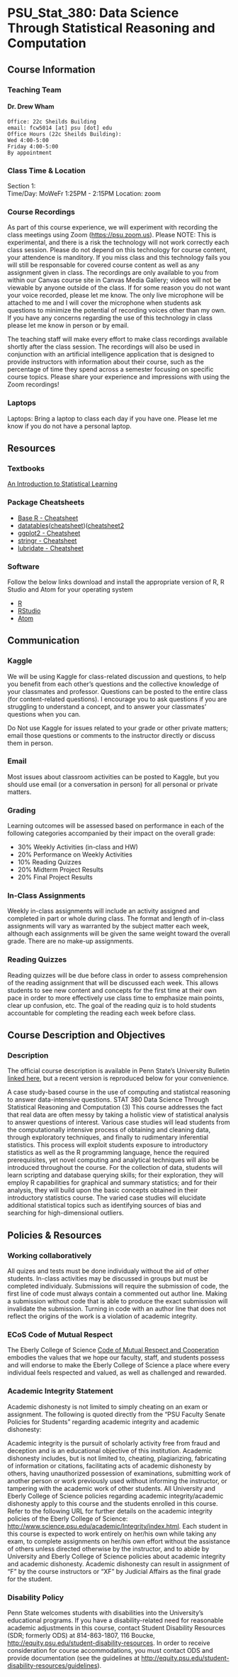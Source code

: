# PSU_Stat_380: Data Science Through Statistical Reasoning and Computation

## Course Information
### Teaching Team
#### Dr. Drew Wham 
    Office: 22c Sheilds Building
    email: fcw5014 [at] psu [dot] edu
    Office Hours (22c Sheilds Building):
    Wed 4:00-5:00
    Friday 4:00-5:00
    By appointment
    

    

### Class Time & Location
Section 1:  
Time/Day: MoWeFr 1:25PM - 2:15PM
Location: zoom

### Course Recordings
As part of this course experience, we will experiment with recording the class meetings using Zoom (https://psu.zoom.us). 
Please NOTE: 
This is experimental, and there is a risk the technology will not work correctly each class session. Please do not depend on this technology for course content, your attendence is manditory. If you miss class and this technology fails you will still be responsable for covered course content as well as any assignment given in class. 
The recordings are only available to you from within our Canvas course site in Canvas Media Gallery; videos will not be viewable by anyone outside of the class. 
If for some reason you do not want your voice recorded, please let me know. The only live microphone will be attached to me and I will cover the microphone when students ask questions to minimize the potential of recording voices other than my own. If you have any concerns regarding the use of this technology in class please let me know in person or by email.  

The teaching staff will make every effort to make class recordings available shortly after the class session.
The recordings will also be used in conjunction with an artificial intelligence application that is designed to provide instructors with information about their course, such as the percentage of time they spend across a semester focusing on specific course topics. 
Please share your experience and impressions with using the Zoom recordings!


### Laptops 
Laptops: Bring a laptop to class each day if you have one. Please let me know if you do not have a personal laptop.

## Resources
### Textbooks

[An Introduction to Statistical Learning](https://link-springer-com.ezaccess.libraries.psu.edu/book/10.1007%2F978-1-4614-7138-7)

### Package Cheatsheets
* [Base R - Cheatsheet](https://www.rstudio.com/wp-content/uploads/2016/10/r-cheat-sheet-3.pdf)
* [datatables](https://github.com/Rdatatable/data.table/wiki/Getting-started)([cheatsheet](http://datacamp-community.s3.amazonaws.com/6fdf799f-76ba-45b1-b8d8-39c4d4211c31))([cheatsheet2](https://s3.amazonaws.com/assets.datacamp.com/img/blog/data+table+cheat+sheet.pdf)
* [ggplot2 - Cheatsheet](https://github.com/rstudio/cheatsheets/raw/master/data-visualization-2.1.pdf)
* [stringr - Cheatsheet](https://github.com/rstudio/cheatsheets/raw/master/strings.pdf)
* [lubridate - Cheatsheet](https://github.com/rstudio/cheatsheets/raw/master/lubridate.pdf)

### Software
Follow the below links download and install the appropriate version of R, R Studio and Atom for your operating system
* [R](https://www.r-project.org)
* [RStudio](https://www.rstudio.com/products/RStudio/)
* [Atom](https://atom.io)

## Communication
### Kaggle

We will be using Kaggle for class-related discussion and questions, to help you benefit from each other’s questions and the collective knowledge of your classmates and professor. Questions can be posted to the entire class (for content-related questions). I encourage you to ask questions if you are struggling to understand a concept, and to answer your classmates’ questions when you can.

Do Not use Kaggle for issues related to your grade or other private matters; email those questions or comments to the instructor directly or discuss them in person.

### Email

Most issues about classroom activities can be posted to Kaggle, but you should use email (or a conversation in person) for all personal or private matters.

### Grading
Learning outcomes will be assessed based on performance in each of the following categories accompanied by their impact on the overall grade:

* 30% Weekly Activities (in-class and HW)
* 20% Performance on Weekly Activities
* 10% Reading Quizzes
* 20% Midterm Project Results
* 20% Final Project Results



### In-Class Assignments

Weekly in-class assignments will include an activity assigned and completed in part or whole during class. The format and length of in-class assignments will vary as warranted by the subject matter each week, although each assignments will be given the same weight toward the overall grade. There are no make-up assignments.

### Reading Quizzes

Reading quizzes will be due before class in order to assess comprehension of the reading assignment that will be discussed each week. This allows students to see new content and concepts for the first time at their own pace in order to more effectively use class time to emphasize main points, clear up confusion, etc. The goal of the reading quiz is to hold students accountable for completing the reading each week before class.

## Course Description and Objectives
### Description

The official course description is available in Penn State’s University Bulletin [linked here](https://bulletins.psu.edu/search/?scontext=all&search=stat+380&caturl=%2Fundergraduate), but a recent version is reproduced below for your convenience.

A case study-based course in the use of computing and statistcal reasoning to answer data-intensive questions. STAT 380 Data Science Through Statistical Reasoning and Computation (3) This course addresses the fact that real data are often messy by taking a holistic view of statistical analysis to answer questions of interest. Various case studies will lead students from the computationally intensive process of obtaining and cleaning data, through exploratory techniques, and finally to rudimentary inferential statistics. This process will exploit students exposure to introductory statistics as well as the R programming language, hence the required prerequisites, yet novel computing and analytical techniques will also be introduced throughout the course. For the collection of data, students will learn scripting and database querying skills; for their exploration, they will employ R capabilities for graphical and summary statistics; and for their analysis, they will build upon the basic concepts obtained in their introductory statistics course. The varied case studies will elucidate additional statistical topics such as identifying sources of bias and searching for high-dimensional outliers.

## Policies & Resources
### Working collaboratively
All quizes and tests must be done individualy without the aid of other students. In-class activities may be discussed in groups but must be completed individualy. Submissions will require the submission of code, the first line of code must always contain a commented out author line. Making a submission without code that is able to produce the exact submission will invalidate the submission. Turning in code with an author line that does not reflect the origins of the work is a violation of academic integrity.  

### ECoS Code of Mutual Respect
The Eberly College of Science [Code of Mutual Respect and Cooperation](http://science.psu.edu/climate/support-and-resources/code-of-mutual-respect-and-cooperation-pdf) embodies the values that we hope our faculty, staff, and students possess and will endorse to make the Eberly College of Science a place where every individual feels respected and valued, as well as challenged and rewarded.

### Academic Integrity Statement
Academic dishonesty is not limited to simply cheating on an exam or assignment. The following is quoted directly from the “PSU Faculty Senate Policies for Students” regarding academic integrity and academic dishonesty:

Academic integrity is the pursuit of scholarly activity free from fraud and deception and is an educational objective of this institution. Academic dishonesty includes, but is not limited to, cheating, plagiarizing, fabricating of information or citations, facilitating acts of academic dishonesty by others, having unauthorized possession of examinations, submitting work of another person or work previously used without informing the instructor, or tampering with the academic work of other students.
All University and Eberly College of Science policies regarding academic integrity/academic dishonesty apply to this course and the students enrolled in this course. Refer to the following URL for further details on the academic integrity policies of the Eberly College of Science: http://www.science.psu.edu/academic/Integrity/index.html. Each student in this course is expected to work entirely on her/his own while taking any exam, to complete assignments on her/his own effort without the assistance of others unless directed otherwise by the instructor, and to abide by University and Eberly College of Science policies about academic integrity and academic dishonesty. Academic dishonesty can result in assignment of “F” by the course instructors or “XF” by Judicial Affairs as the final grade for the student.

### Disability Policy
Penn State welcomes students with disabilities into the University’s educational programs. If you have a disability-related need for reasonable academic adjustments in this course, contact Student Disability Resources (SDR; formerly ODS) at 814-863-1807, 116 Boucke, http://equity.psu.edu/student-disability-resources. In order to receive consideration for course accommodations, you must contact ODS and provide documentation (see the guidelines at http://equity.psu.edu/student-disability-resources/guidelines).




